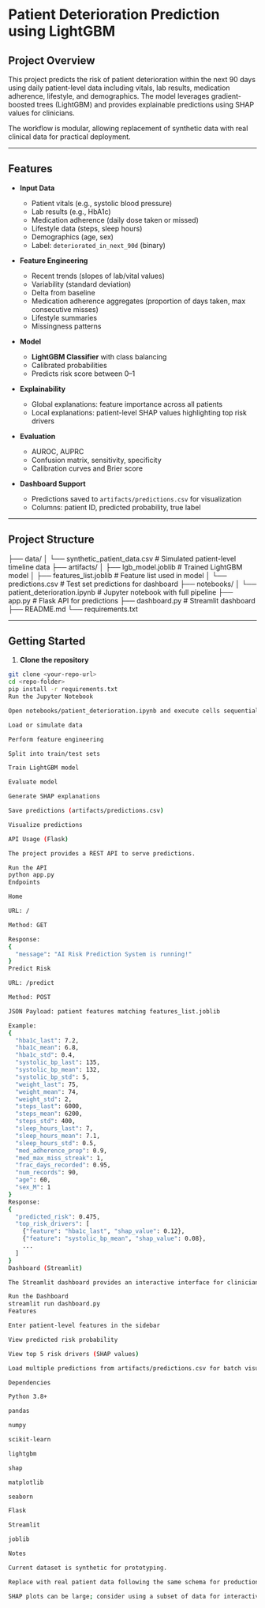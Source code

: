 # Patient Deterioration Prediction using LightGBM

## Project Overview

This project predicts the risk of patient deterioration within the next 90 days using daily patient-level data including vitals, lab results, medication adherence, lifestyle, and demographics. The model leverages gradient-boosted trees (LightGBM) and provides explainable predictions using SHAP values for clinicians.

The workflow is modular, allowing replacement of synthetic data with real clinical data for practical deployment.

---

## Features

- **Input Data**

  - Patient vitals (e.g., systolic blood pressure)
  - Lab results (e.g., HbA1c)
  - Medication adherence (daily dose taken or missed)
  - Lifestyle data (steps, sleep hours)
  - Demographics (age, sex)
  - Label: `deteriorated_in_next_90d` (binary)

- **Feature Engineering**

  - Recent trends (slopes of lab/vital values)
  - Variability (standard deviation)
  - Delta from baseline
  - Medication adherence aggregates (proportion of days taken, max consecutive misses)
  - Lifestyle summaries
  - Missingness patterns

- **Model**

  - **LightGBM Classifier** with class balancing
  - Calibrated probabilities
  - Predicts risk score between 0–1

- **Explainability**

  - Global explanations: feature importance across all patients
  - Local explanations: patient-level SHAP values highlighting top risk drivers

- **Evaluation**

  - AUROC, AUPRC
  - Confusion matrix, sensitivity, specificity
  - Calibration curves and Brier score

- **Dashboard Support**
  - Predictions saved to `artifacts/predictions.csv` for visualization
  - Columns: patient ID, predicted probability, true label

---

## Project Structure

├── data/
│ └── synthetic_patient_data.csv # Simulated patient-level timeline data
├── artifacts/
│ ├── lgb_model.joblib # Trained LightGBM model
│ ├── features_list.joblib # Feature list used in model
│ └── predictions.csv # Test set predictions for dashboard
├── notebooks/
│ └── patient_deterioration.ipynb # Jupyter notebook with full pipeline
├── app.py # Flask API for predictions
├── dashboard.py # Streamlit dashboard
├── README.md
└── requirements.txt

---

## Getting Started

1. **Clone the repository**

```bash
git clone <your-repo-url>
cd <repo-folder>
pip install -r requirements.txt
Run the Jupyter Notebook

Open notebooks/patient_deterioration.ipynb and execute cells sequentially to:

Load or simulate data

Perform feature engineering

Split into train/test sets

Train LightGBM model

Evaluate model

Generate SHAP explanations

Save predictions (artifacts/predictions.csv)

Visualize predictions

API Usage (Flask)

The project provides a REST API to serve predictions.

Run the API
python app.py
Endpoints

Home

URL: /

Method: GET

Response:
{
  "message": "AI Risk Prediction System is running!"
}
Predict Risk

URL: /predict

Method: POST

JSON Payload: patient features matching features_list.joblib

Example:
{
  "hba1c_last": 7.2,
  "hba1c_mean": 6.8,
  "hba1c_std": 0.4,
  "systolic_bp_last": 135,
  "systolic_bp_mean": 132,
  "systolic_bp_std": 5,
  "weight_last": 75,
  "weight_mean": 74,
  "weight_std": 2,
  "steps_last": 6000,
  "steps_mean": 6200,
  "steps_std": 400,
  "sleep_hours_last": 7,
  "sleep_hours_mean": 7.1,
  "sleep_hours_std": 0.5,
  "med_adherence_prop": 0.9,
  "med_max_miss_streak": 1,
  "frac_days_recorded": 0.95,
  "num_records": 90,
  "age": 60,
  "sex_M": 1
}
Response:
{
  "predicted_risk": 0.475,
  "top_risk_drivers": [
    {"feature": "hba1c_last", "shap_value": 0.12},
    {"feature": "systolic_bp_mean", "shap_value": 0.08},
    ...
  ]
}
Dashboard (Streamlit)

The Streamlit dashboard provides an interactive interface for clinicians to input patient data and visualize risk predictions along with top contributing features.

Run the Dashboard
streamlit run dashboard.py
Features

Enter patient-level features in the sidebar

View predicted risk probability

View top 5 risk drivers (SHAP values)

Load multiple predictions from artifacts/predictions.csv for batch visualization

Dependencies

Python 3.8+

pandas

numpy

scikit-learn

lightgbm

shap

matplotlib

seaborn

Flask

Streamlit

joblib

Notes

Current dataset is synthetic for prototyping.

Replace with real patient data following the same schema for production use.

SHAP plots can be large; consider using a subset of data for interactive visualizations.
```
